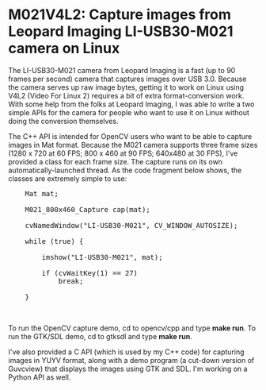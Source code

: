 # M021V4L2: Capture images from Leopard Imaging LI-USB30-M021 camera on Linux

The LI-USB30-M021 camera from Leopard Imaging is a fast (up to 90 frames per second) camera that captures
images over USB 3.0.  Because the camera serves up raw image bytes, getting it to work on Linux using V4L2 
(Video For Linux 2) requires a bit of extra format-conversion work.  With some help from the folks at Leopard Imaging, 
I was able to write a two simple APIs for the camera for people who want to use it on Linux without doing the conversion
themselves.

The C++ API is intended for OpenCV users who want to be able to capture images in Mat format.  Because the M021
camera supports three frame sizes (1280 x 720 at 60 FPS; 800 x 460 at 90 FPS; 640x480 at 30 FPS), I've provided
a class for each frame size. The capture runs on its own automatically-launched thread. As the code fragment below 
shows,  the classes are extremely simple to use:

<pre>
    Mat mat;

    M021_800x460_Capture cap(mat);

    cvNamedWindow("LI-USB30-M021", CV_WINDOW_AUTOSIZE);

    while (true) {

        imshow("LI-USB30-M021", mat);

        if (cvWaitKey(1) == 27) 
            break;

    }

 </pre>

To run the OpenCV capture demo, cd to opencv/cpp and type <b>make run</b>.  To run the GTK/SDL demo, cd to 
gtksdl and type <b>make run</b>.

I've also provided a C API (which is used by my C++ code) for capturing images in YUYV format, along with a demo 
program (a cut-down version of Guvcview) that displays the images using GTK and SDL.  I'm working on a Python
API as well.
